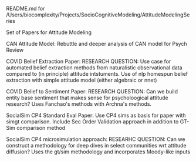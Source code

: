 README.md for /Users/biocomplexity/Projects/SocioCognitiveModeling/AttitudeModelingSeries

Set of Papers for Attitude Modeling

CAN Attitude Model:
    Rebuttle and deeper analysis of CAN model for Psych Review

COVID Belief Extraction Paper:
    RESEARCH QUESTION: Use case for automated belief extraction methods
    from naturalistic observational data compared to (in principle)
    attitude intstuments.
    Use of nlp homespun belief extraction with simple attitude
    model (either algebraic or nnet)

COVID Belief to Sentiment Paper:
    RESEARCH QUESTION:  Can we build entity base sentiment that makes
    sense for psycholoogical attitude research?
    Uses Fanchao's methods with Archna's methods.

SocialSim CP4 Standard Eval Paper:
    Use CP4 sims as basis for paper with simgt comparison.
    Include Sec Order Validation approach in addition to
    GT-Sim comparison method

SocialSim CP4 microsimulation approach:
    RESEARHC QUESTION:  Can we construct a methodology for deep dives
    in select communities wrt attitude diffusion?
    Uses the gt/sim methodology and incorporates Moody-like
    inputs



